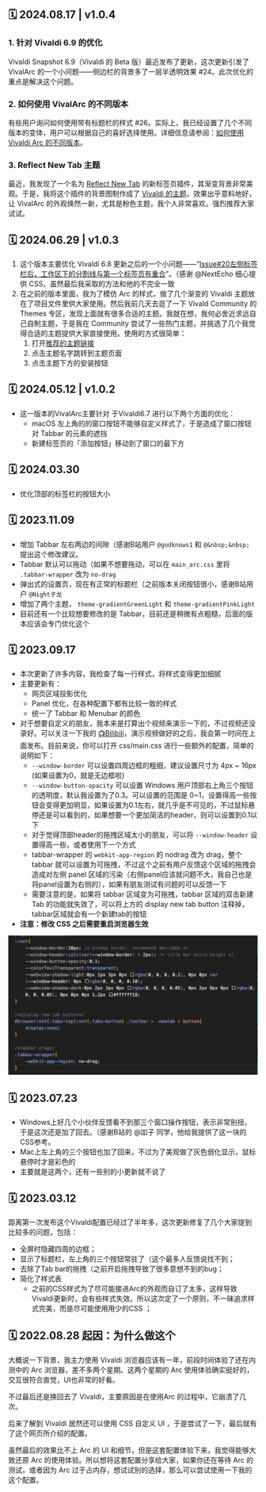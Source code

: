 ## 🗓️ 2024.08.17 | v1.0.4
### 1. 针对 Vivaldi 6.9 的优化
Vivaldi Snapshot 6.9（Vivaldi 的 Beta 版）最近发布了更新，这次更新引发了 VivalArc 的一个小问题——侧边栏的背景多了一层半透明效果 #24。此次优化的重点是解决这个问题。

### 2. 如何使用 VivalArc 的不同版本
有些用户询问如何使用带有标题栏的样式 #26。实际上，我已经设置了几个不同版本的变体，用户可以根据自己的喜好选择使用。详细信息请参阅：[如何使用 Vivaldi Arc 的不同版本](./vivalarc-variants-cn.md)。

### 3. Reflect New Tab 主题
最近，我发现了一个名为 [Reflect New Tab](https://chromewebstore.google.com/detail/reflect-new-tab/jnhdkfampckckkmbanadkkjlcaemdkob) 的新标签页插件，其渐变背景非常美观。于是，我将这个插件的背景图制作成了 [Vivaldi 的主题](./curated-themes-cn.md)。效果出乎意料地好，让 VivalArc 的外观焕然一新，尤其是粉色主题，我个人非常喜欢。强烈推荐大家试试。

## 🗓️ 2024.06.29 | v1.0.3
1. 这个版本主要优化 Vivaldi 6.8 更新之后的一个小问题——“[Issue#20左侧标签栏后，工作区下的分割线与第一个标签页有重合](https://github.com/tovifun/VivalArc/issues/20)”。（感谢 @NextEcho 细心提供 CSS，虽然最后我采取的方法和他的不完全一致
2. 在之前的版本里面，我为了模仿 Arc 的样式，做了几个渐变的 Vivaldi 主题放在了项目文件里供大家使用。然后我前几天去逛了一下 Vivald Community 的 Themes 专区，发现上面就有很多合适的主题。我就在想，我何必舍近求远自己自制主题，于是我在 Community 尝试了一些热门主题，并挑选了几个我觉得合适的主题提供大家直接使用。使用的方式很简单：
   1. 打开[推荐的主题链接](./curated-themes-cn.md)
   2. 点击主题名字跳转到主题页面
   3. 点击主题下方的安装按钮

## 🗓️ 2024.05.12 | v1.0.2
- 这一版本的VivalArc主要针对 于Vivaldi6.7 进行以下两个方面的优化：
  - macOS 左上角的的窗口按钮不能够自定义样式了，于是造成了窗口按钮对 Tabbar 的元素的遮挡
  - 新建标签页的「添加按钮」移动到了窗口的最下方

## 🗓️ 2024.03.30
- 优化顶部的标签栏的按钮大小

## 🗓️ 2023.11.09
- 增加 Tabbar 左右两边的间隙（感谢B站用户 `@godknows1` 和 `@&nbsp;&nbsp;` 提出这个修改建议。
- Tabbar 默认可以拖动（如果不想要拖动，可以在 `main_arc.css` 里将 `.tabbar-wrapper` 改为  `no-drag`
- 弹出式的设置页，现在有正常的标题栏（之前版本关闭按钮很小，感谢B站用户 `@Night子龙`
- 增加了两个主题， `theme-gradientGreenLight` 和 `theme-gradientPinkLight`
- 目前还有一个比较想要修改的是 Tabbar，目前还是稍微有点粗糙，后面的版本应该会专门优化这个

## 🗓️ 2023.09.17
- 本次更新了许多内容，我检查了每一行样式，将样式变得更加细腻
- 主要更新有：
  - 网页区域投影优化
  - Panel 优化，在各种配置下都有比较一致的样式
  - 统一了 Tabbar 和 Menubar 的颜色
- 对于想要自定义的朋友，我本来是打算出个视频来演示一下的，不过视频还没录好。可以关注一下我的 [📺Bilibili](https://www.bilibili.com/video/BV1fe4y1a7WQ)，演示视频做好的之后，我会第一时间在上面发布。目前来说，你可以打开 css/main.css 进行一些额外的配置，简单的说明如下：
  - `--window-border` 可以设置四周边框的粗细，建议设置尺寸为 4px ~ 16px (如果设置为0，就是无边框啦)
  - `--window-button-opacity` 可以设置 Windows 用户顶部右上角三个按钮的透明度，默认我设置为了0.3。可以设置的范围是 0~1，设置得高一些按钮会变得更加明显，如果设置为0.1左右，就几乎是不可见的，不过鼠标悬停还是可以看到的，如果想要一个更加简洁的header，则可以设置到0.1以下
  - 对于觉得顶部header的拖拽区域太小的朋友，可以将 `--window-header` 设置得高一些，或者使用下一个方式
  - tabbar-wrapper 的 `webkit-app-region` 的 nodrag 改为 drag，整个tabbar 就可以设置为可拖拽，不过这个之前有用户反馈这个区域的拖拽会造成对左侧 panel 区域的污染（右侧panel应该就问题不大，我自己也是将panel设置为右侧的），如果有朋友测试有问题的可以反馈一下
  - 需要注意的是，如果将 tabbar 区域变为可拖拽，tabbar 区域的双击新建 Tab 的功能就失效了，可以将上方的 display new tab button 注释掉，tabbar区域就会有一个新建tab的按钮
- **注意：修改 CSS 之后需要重启浏览器生效**

 ![Annotation](./images/annotate-config.png)

## 🗓️ 2023.07.23
- Windows上好几个小伙伴反馈看不到那三个窗口操作按钮，表示非常别扭，于是这次还是加了回去。（感谢B站的 @吅子 同学，他给我提供了这一块的CSS参考。
- Mac上左上角的三个按钮也加了回来，不过为了美观做了灰色弱化显示，鼠标悬停时才是彩色的
- 主要就是这两个，还有一些别的小更新就不说了

## 🗓️ 2023.03.12
距离第一次发布这个Vivaldi配置已经过了半年多，这次更新修复了几个大家提到比较多的问题，包括：
- 全屏时隐藏四周的边框；
- 显示了标题栏，左上角的三个按钮常驻了（这个最多人反馈说找不到；
- 去除了Tab bar的拖拽（之前开启拖拽导致了很多意想不到的bug；
- 简化了样式表
    - 之前的CSS样式为了尽可能接进Arc的外观而自订了太多，这样导致Vivaldi更新时，会有些样式失效。所以这次定了一个原则，不一昧追求样式完美，而是尽可能使用用少的CSS ；

## 🗓️ 2022.08.28 起因：为什么做这个

大概说一下背景，我主力使用 Vivaldi 浏览器应该有一年，前段时间体验了还在内测中的 Arc 浏览器，差不多两个星期。这两个星期的 Arc 使用体验确实挺好的，交互很符合直觉，UI也非常的好看。

不过最后还是换回去了 Vivaldi，主要原因是在使用Arc 的过程中，它崩溃了几次。

后来了解到 Vivaldi 居然还可以使用 CSS 自定义 UI ，于是尝试了一下，最后就有了这个网页所介绍的配置。

虽然最后的效果比不上 Arc 的 UI 和细节，但是这套配置体验下来，我觉得能够大致还原 Arc 的使用体验。所以想将这套配置分享给大家，如果你还在等待 Arc 的测试，或者因为 Arc 过于占内存，想试试别的选择，那么可以尝试使用一下我的这个配置。